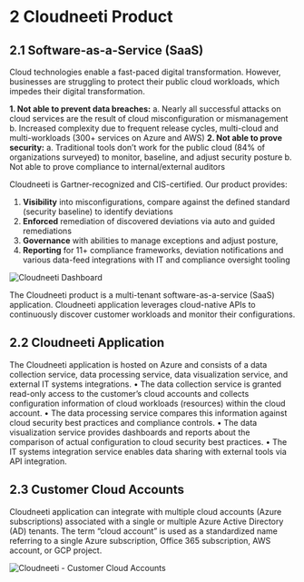 # **2	Cloudneeti Product**

## **2.1	Software-as-a-Service (SaaS)**
Cloud technologies enable a fast-paced digital transformation. However, businesses are struggling to protect their public cloud workloads, which impedes their digital transformation. 

**1.	Not able to prevent data breaches:**
a.	Nearly all successful attacks on cloud services are the result of cloud misconfiguration or mismanagement
b.	Increased complexity due to frequent release cycles, multi-cloud and multi-workloads (300+ services on Azure and AWS)
**2.	Not able to prove security:**
a.	Traditional tools don’t work for the public cloud (84% of organizations surveyed) to monitor, baseline, and adjust security posture
b.	Not able to prove compliance to internal/external auditors

Cloudneeti is Gartner-recognized and CIS-certified. Our product provides:
1.	**Visibility** into misconfigurations, compare against the defined standard (security baseline) to identify deviations
2.	**Enforced** remediation of discovered deviations via auto and guided remediations
3.	**Governance** with abilities to manage exceptions and adjust posture, 
4.	**Reporting** for 11+ compliance frameworks, deviation notifications and various data-feed integrations with IT and compliance oversight tooling 

![Cloudneeti Dashboard](../../image/productOverview1.png#thumbnail)

The Cloudneeti product is a multi-tenant software-as-a-service (SaaS) application. Cloudneeti application leverages cloud-native APIs to continuously discover customer workloads and monitor their configurations. 

## 2.2	Cloudneeti Application
The Cloudneeti application is hosted on Azure and consists of a data collection service, data processing service, data visualization service, and external IT systems integrations. 
•	The data collection service is granted read-only access to the customer’s cloud accounts and collects configuration information of cloud workloads (resources) within the cloud account. 
•	The data processing service compares this information against cloud security best practices and compliance controls. 
•	The data visualization service provides dashboards and reports about the comparison of actual configuration to cloud security best practices.
•	The IT systems integration service enables data sharing with external tools via API integration.

## 2.3	Customer Cloud Accounts
Cloudneeti application can integrate with multiple cloud accounts (Azure subscriptions) associated with a single or multiple Azure Active Directory (AD) tenants. The term “cloud account” is used as a standardized name referring to a single Azure subscription, Office 365 subscription, AWS account, or GCP project.

![Cloudneeti - Customer Cloud Accounts](../../image/productOverview2.png#thumbnail)



